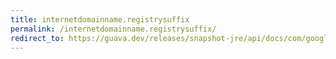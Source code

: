 ```yaml
---
title: internetdomainname.registrysuffix
permalink: /internetdomainname.registrysuffix/
redirect_to: https://guava.dev/releases/snapshot-jre/api/docs/com/google/common/net/InternetDomainName.html#registrySuffix--
---
```

